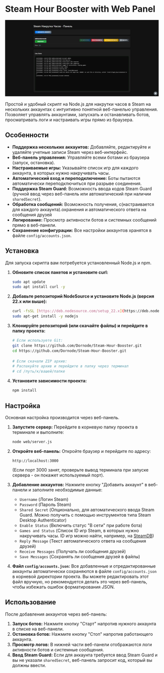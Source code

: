 # Steam Hour Booster with Web Panel

![Скриншот веб-панели](dashboard.png)

Простой и удобный скрипт на Node.js для накрутки часов в Steam на нескольких аккаунтах с интуитивно понятной веб-панелью управления. Позволяет управлять аккаунтами, запускать и останавливать ботов, просматривать логи и настраивать игры прямо из браузера.

## Особенности

* **Поддержка нескольких аккаунтов:** Добавляйте, редактируйте и удаляйте учетные записи Steam через веб-интерфейс.
* **Веб-панель управления:** Управляйте всеми ботами из браузера (запуск, остановка).
* **Настраиваемые игры:** Указывайте список игр для каждого аккаунта, в которых нужно накручивать часы.
* **Автоматический вход и переподключение:** Боты пытаются автоматически переподключиться при разрыве соединения.
* **Поддержка Steam Guard:** Возможность ввода кодов Steam Guard (ручной ввод через веб-панель или автоматический при наличии `sharedSecret`).
* **Обработка сообщений:** Возможность получения, с(настраивается для каждого аккаунта).охранения и автоматического ответа на сообщения друзей 
* **Логирование:** Просмотр активности ботов и системных сообщений прямо в веб-панели.
* **Сохранение конфигурации:** Все настройки аккаунтов хранятся в файле `config/accounts.json`.

## Установка

Для запуска скрипта вам потребуется установленный Node.js и npm.

1.  **Обновите список пакетов и установите curl:**
    ```bash
    sudo apt update
    sudo apt install curl -y
    ```

2.  **Добавьте репозиторий NodeSource и установите Node.js (версия 22.x или выше):**
    ```bash
    curl -fsSL [https://deb.nodesource.com/setup_22.x](https://deb.nodesource.com/setup_22.x) | sudo -E bash -
    sudo apt-get install -y nodejs
    ```

3.  **Клонируйте репозиторий (или скачайте файлы) и перейдите в папку проекта:**
    ```bash
    # Если используете Git:
    git clone https://github.com/Dornode/Steam-Hour-Booster.git
    cd https://github.com/Dornode/Steam-Hour-Booster.git
    
    # Если скачали ZIP архив:
    # Распакуйте архив и перейдите в папку через терминал
    # cd /путь/к/вашей/папке
    ```

4.  **Установите зависимости проекта:**
    ```bash
    npm install
    ```

## Настройка

Основная настройка производится через веб-панель.

1.  **Запустите сервер:**
    Перейдите в корневую папку проекта в терминале и выполните:
    ```bash
    node web/server.js
    ```

2.  **Откройте веб-панель:**
    Откройте браузер и перейдите по адресу:
    ```
    http://localhost:3000
    ```
    (Если порт 3000 занят, проверьте вывод терминала при запуске сервера - он покажет используемый порт).

3.  **Добавление аккаунтов:**
    Нажмите кнопку "Добавить аккаунт" в веб-панели и заполните необходимые данные:
    * `Username` (Логин Steam)
    * `Password` (Пароль Steam)
    * `Shared Secret` (Опционально, для автоматического ввода Steam Guard. Можно получить с помощью инструментов типа Steam Desktop Authenticator)
    * `Enable Status` (Включить статус "В сети" при работе бота)
    * `Games and Status` (Список ID игр Steam, в которых нужно накручивать часы. ID игр можно найти, например, на [SteamDB](https://steamdb.info/))
    * `Reply Message` (Текст автоматического ответа на сообщения друзей)
    * `Receive Messages` (Получать ли сообщения друзей)
    * `Save Messages` (Сохранять ли сообщения друзей в файлы)

4.  **Файл `config/accounts.json`:**
    Все добавленные и отредактированные аккаунты автоматически сохраняются в файле `config/accounts.json` в корневой директории проекта. Вы можете редактировать этот файл вручную, но рекомендуется делать это через веб-панель, чтобы избежать ошибок форматирования JSON.

## Использование

После добавления аккаунтов через веб-панель:

1.  **Запуск ботов:** Нажмите кнопку "Старт" напротив нужного аккаунта в списке на веб-панели.
2.  **Остановка ботов:** Нажмите кнопку "Стоп" напротив работающего аккаунта.
3.  **Просмотр логов:** В нижней части веб-панели отображаются логи активности ботов и системные сообщения.
4.  **Ввод Steam Guard:** Если для аккаунта требуется ввод Steam Guard и вы не указали `sharedSecret`, веб-панель запросит код, который вы должны ввести.

